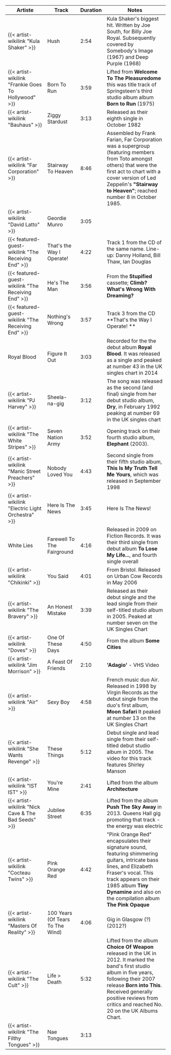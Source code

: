 | Artiste                                             | Track                            | Duration | Notes                                                                                                                                                                                                                                                                      |
|-----------------------------------------------------|----------------------------------|----------|----------------------------------------------------------------------------------------------------------------------------------------------------------------------------------------------------------------------------------------------------------------------------|
| {{< artist-wikilink "Kula Shaker" >}}               | Hush                             | 2:54     | Kula Shaker's biggest hit. Written by Joe South, for Billy Joe Royal. Subsequently covered by Somebody's Image (1967) and Deep Purple (1968)                                                                                                                               |
| {{< artist-wikilink "Frankie Goes To Hollywood" >}} | Born To Run                      | 3:59     | Lifted from **Welcome To The Pleasuredome** this was title track of Springsteen's third studio album album **Born to Run** (1975)                                                                                                                                          |
| {{< artist-wikilink "Bauhaus" >}}                   | Ziggy Stardust                   | 3:13     | Released as their eighth single in October 1982                                                                                                                                                                                                                            |
| {{< artist-wikilink "Far Corporation" >}}           | Stairway To Heaven               | 8:46     | Assembled by Frank Farian, Far Corporation was a supergroup (featuring members from Toto amongst others) that were the first act to chart with a cover version of Led Zeppelin's **"Stairway to Heaven"**; reached number 8 in October 1985.                               |
| {{< artist-wikilink "David Latto" >}}               | Geordie Munro                    | 3:05     |                                                                                                                                                                                                                                                                            |
| {{< featured-guest-wikilink "The Receiving End" >}} | That's the Way I Operate!        | 4:22     | Track 1 from the CD of the same name. Line-up: Danny Holland, Bill Thaw, Ian Douglas                                                                                                                                                                                       |
| {{< featured-guest-wikilink "The Receiving End" >}} | He's The Man                     | 3:56     | From the **Stupified** cassette; **Climb? What's Wrong With Dreaming?**                                                                                                                                                                                                    |
| {{< featured-guest-wikilink "The Receiving End" >}} | Nothing's Wrong                  | 3:57     | Track 3 from the CD **That's the Way I Operate! **                                                                                                                                                                                                                         |
| Royal Blood                                         | Figure It Out                    | 3:03     | Recorded for the the debut album **Royal Blood**. It was released as a single and peaked at number 43 in the UK singles chart in 2014                                                                                                                                      |  
| {{< artist-wikilink "PJ Harvey" >}}                 | Sheela-na-gig                    | 3:12     | The song was released as the second (and final) single from her debut studio album, **Dry**, in February 1992 peaking at number 69 in the UK singles chart                                                                                                                 |  
| {{< artist-wikilink "The White Stripes" >}}         | Seven Nation Army                | 3:52     | Opening track on their fourth studio album, **Elephant** (2003).                                                                                                                                                                                                           |  
| {{< artist-wikilink "Manic Street Preachers" >}}    | Nobody Loved You                 | 4:43     | Second single from their fifth studio album, **This Is My Truth Tell Me Yours**, which was released in September 1998                                                                                                                                                      |  
| {{< artist-wikilink "Electric Light Orchestra" >}}  | Here Is The News                 | 3:45     | Here Is The News!                                                                                                                                                                                                                                                          |             
| White Lies                                          | Farewell To The Fairground       | 4:16     | Released in 2009 on Fiction Records. It was their third single from debut album **To Lose My Life...**, and fourth single overall                                                                                                                                          |
| {{< artist-wikilink "Chikinki" >}}                  | You Said                         | 4:01     | From Bristol. Released on Urban Cow Records in May 2006                                                                                                                                                                                                                    |
| {{< artist-wikilink "The Bravery" >}}               | An Honest Mistake                | 3:39     | Released as their debut single and the lead single from their self-titled studio album in 2005. Peaked at number seven on the UK Singles Chart                                                                                                                             |
| {{< artist-wikilink "Doves" >}}                     | One Of These Days                | 4:50     | From the album **Some Cities**                                                                                                                                                                                                                                             |
| {{< artist-wikilink "Jim Morrison" >}}              | A Feast Of Friends               | 2:10     | **'Adagio'** - VHS Video                                                                                                                                                                                                                                                   |
| {{< artist-wikilink "Air" >}}                       | Sexy Boy                         | 4:58     | French music duo Air. Released in 1998 by Virgin Records as the debut single from the duo's first album, **Moon Safari** It peaked at number 13 on the UK Singles Chart                                                                                                    |
| {{< artist-wikilink "She Wants Revenge" >}}         | These Things                     | 5:12     | Debut single and lead single from their self-titled debut studio album in 2005. The video for this track features Shirley Manson                                                                                                                                           |
| {{< artist-wikilink "IST IST" >}}                   | You're Mine                      | 2:41     | Lifted from the album **Architecture**                                                                                                                                                                                                                                     |
| {{< artist-wikilink "Nick Cave & The Bad Seeds" >}} | Jubilee Street                   | 6:35     | Lifted from the album **Push The Sky Away** in 2013. Queens Hall gig promoting that track - the energy was electric                                                                                                                                                        |
| {{< artist-wikilink "Cocteau Twins" >}}             | Pink Orange Red                  | 4:42     | "Pink Orange Red" encapsulates their signature sound, featuring shimmering guitars, intricate bass lines, and Elizabeth Fraser's vocal. This track appears on their 1985 album **Tiny Dynamine** and also on the compilation album **The Pink Opaque**                     |
| {{< artist-wikilink "Masters Of Reality" >}}        | 100 Years (Of Tears To The Wind) | 4:06     | Gig in Glasgow (?) (2012?)                                                                                                                                                                                                                                                 |
| {{< artist-wikilink "The Cult" >}}                  | Life > Death                     | 5:32     | Lifted from the album **Choice Of Weapon** released in the UK in 2012. It marked the band's first studio album in five years, following their 2007 release **Born into This**. Received generally positive reviews from critics and reached No. 20 on the UK Albums Chart. |
| {{< artist-wikilink "The Filthy Tongues" >}}        | Nae Tongues                      | 3:13     |                                                                                                                                                                                                                                                                            |
